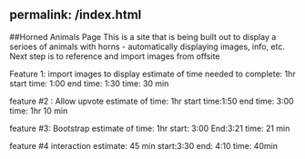 permalink: /index.html
---
##Horned Animals Page
This is a site that is being built out to display a serioes of animals with horns - automatically displaying images, info, etc. Next step is to reference and import images from offsite

Feature 1: import images to display
estimate of time needed to complete: 1hr
start time: 1:00
end time: 1:30
time: 30 min


feature #2 : Allow upvote
estimate of time: 1hr
start time:1:50
end time: 3:00
time: 1hr 10 min

feature #3: Bootstrap
estimate of time: 1hr
start: 3:00
End:3:21
time: 21 min

feature #4 interaction
estimate: 45 min
start:3:30
end: 4:10
time: 40min




